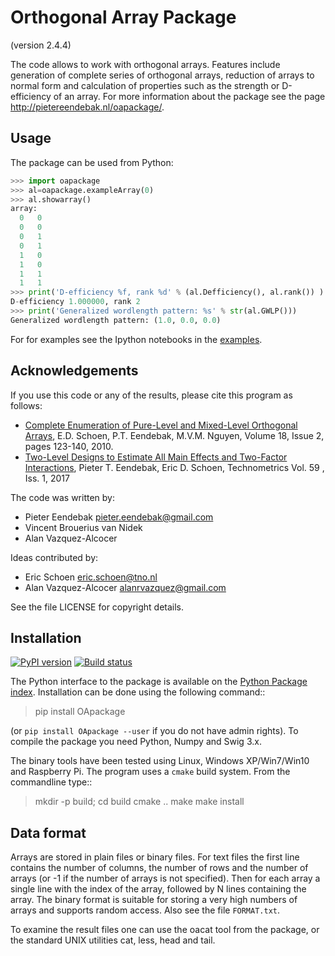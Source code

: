 Orthogonal Array Package
========================

(version 2.4.4)

The code allows to work with orthogonal arrays. Features include generation of complete series of orthogonal arrays, 
reduction of arrays to normal form and calculation of properties such as the strength or D-efficiency of an array.
For more information about the package see the page <http://pietereendebak.nl/oapackage/>.

Usage
-------

The package can be used from Python:
``` python
>>> import oapackage
>>> al=oapackage.exampleArray(0)
>>> al.showarray()
array: 
  0   0
  0   0
  0   1
  0   1
  1   0
  1   0
  1   1
  1   1
>>> print('D-efficiency %f, rank %d' % (al.Defficiency(), al.rank()) )
D-efficiency 1.000000, rank 2
>>> print('Generalized wordlength pattern: %s' % str(al.GWLP()))
Generalized wordlength pattern: (1.0, 0.0, 0.0)
```

For for examples see the Ipython notebooks in the
[examples](examples/).

Acknowledgements
------------

If you use this code or any of the results, please cite this program as follows:

* [Complete Enumeration of Pure-Level and Mixed-Level Orthogonal Arrays](http://dx.doi.org/10.1002/jcd.20236), E.D. Schoen, P.T. Eendebak, M.V.M. Nguyen, Volume 18, Issue 2, pages 123-140, 2010.
* [Two-Level Designs to Estimate All Main Effects and Two-Factor Interactions](https://doi.org/10.1080/00401706.2016.1142903), Pieter T. Eendebak, Eric D. Schoen, Technometrics Vol. 59 , Iss. 1, 2017

The code was written by:

* Pieter Eendebak <pieter.eendebak@gmail.com>
* Vincent Brouerius van Nidek
* Alan Vazquez-Alcocer

Ideas contributed by:

* Eric Schoen <eric.schoen@tno.nl>
* Alan Vazquez-Alcocer <alanrvazquez@gmail.com>

See the file LICENSE for copyright details.

Installation
------------

[![PyPI version](https://badge.fury.io/py/OApackage.svg)](https://badge.fury.io/py/OApackage)
[![Build status](https://ci.appveyor.com/api/projects/status/f6ia9br95soimf9u?svg=true)](https://ci.appveyor.com/project/eendebakpt/oapackage-4lws8)

The Python interface to the package is available on the [Python Package index](https://pypi.python.org/pypi/OApackage/).
Installation can be done using the following command::

> pip install OApackage 

(or `pip install OApackage --user` if you do not have admin rights). To compile the package you need Python, Numpy and Swig 3.x.

The binary tools have been tested using Linux, Windows XP/Win7/Win10 and Raspberry Pi.
The program uses a `cmake` build system. From the commandline type::

> mkdir -p build; cd build
> cmake ..
> make
> make install


Data format
-----------

Arrays are stored in plain files or binary files. For text files the first line contains the number of columns, the number of rows and the number of arrays (or -1 if the number of arrays is not specified). Then for each array a single line with the index of the array, followed by N lines containing the array. The binary format is suitable for storing a very high numbers of arrays and supports random access. Also see the file `FORMAT.txt`.

To examine the result files one can use the oacat tool from the package, or the standard UNIX utilities cat, less, head and tail.






